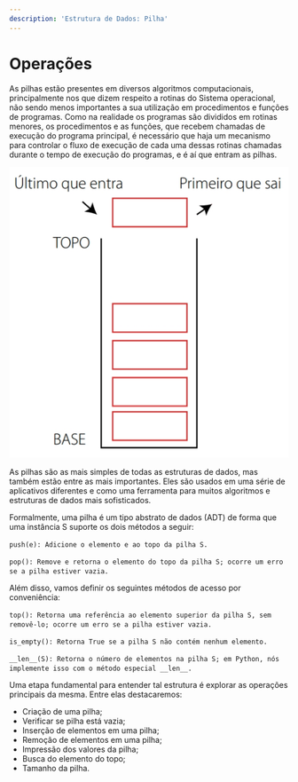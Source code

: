```yaml
---
description: 'Estrutura de Dados: Pilha'
---
```


# Operações

As pilhas estão presentes em diversos algoritmos computacionais, principalmente nos que dizem respeito a rotinas do Sistema operacional, não sendo menos importantes a sua utilização em procedimentos e funções de programas. Como na realidade os programas são divididos em rotinas menores, os procedimentos e as funções, que recebem chamadas de execução do programa principal, é necessário que haja um mecanismo para controlar o fluxo de execução de cada uma dessas rotinas chamadas durante o tempo de execução do programas, e é aí que entram as pilhas.

![Princ&#xED;pio LIFO](../../../.gitbook/assets/captura-de-tela-2020-09-03-a-s-21.37.08.png)



As pilhas são as mais simples de todas as estruturas de dados, mas também estão entre as mais importantes. Eles são usados em uma série de aplicativos diferentes e como uma ferramenta para muitos algoritmos e estruturas de dados mais sofisticados. 

Formalmente, uma pilha é um tipo abstrato de dados \(ADT\) de forma que uma instância S suporte os dois métodos a seguir: 

`push(e): Adicione o elemento e ao topo da pilha S.` 

`pop(): Remove e retorna o elemento do topo da pilha S; ocorre um erro se a pilha estiver vazia.` 

Além disso, vamos definir os seguintes métodos de acesso por conveniência: 

`top(): Retorna uma referência ao elemento superior da pilha S, sem removê-lo; ocorre um erro se a pilha estiver vazia.` 

`is_empty(): Retorna True se a pilha S não contém nenhum elemento.` 

`__len__(S): Retorna o número de elementos na pilha S; em Python, nós implemente isso com o método especial __len__.`

Uma etapa fundamental para entender tal estrutura é explorar as operações principais da mesma. Entre elas destacaremos:

* Criação de uma pilha;
* Verificar se pilha está vazia;
* Inserção de elementos em uma pilha;
* Remoção de elementos em uma pilha;
* Impressão dos valores da pilha;
* Busca do elemento do topo;
* Tamanho da pilha.

